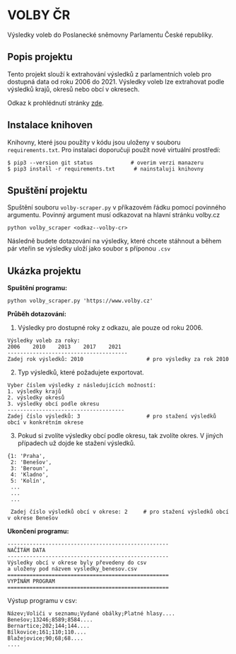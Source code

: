 # **VOLBY ČR**
Výsledky voleb do Poslanecké sněmovny Parlamentu České republiky.

## **Popis projektu**
Tento projekt slouží k extrahování výsledků z parlamentních voleb pro dostupná data od roku 2006 do 2021. Výsledky voleb lze extrahovat podle výsledků krajů, okresů nebo obcí v okresech.

Odkaz k prohlédnutí stránky [zde](https://www.volby.cz).

## **Instalace knihoven**
Knihovny, které jsou použity v kódu jsou uloženy v souboru `requirements.txt`. 
Pro instalaci doporučuji použít nové virtuální prostředí:
```
$ pip3 --version git status            # overim verzi manazeru
$ pip3 install -r requirements.txt      # nainstaluji knihovny
```
## **Spuštění projektu**
Spuštění souboru `volby-scraper.py` v příkazovém řádku pomocí povinného argumentu.
Povinný argument musí odkazovat na hlavní stránku volby.cz

`python volby_scraper <odkaz--volby-cr>`

Následně budete dotazování na výsledky, které chcete stáhnout a během pár vteřin se výsledky uloží jako soubor s příponou `.csv` 

## **Ukázka projektu**
**Spuštění programu:**
```
python volby_scraper.py 'https://www.volby.cz'
```
**Průběh dotazování:**

1. Výsledky pro dostupné roky z odkazu, ale pouze od roku 2006.
```
Výsledky voleb za roky:
2006    2010    2013    2017    2021
--------------------------------------
Zadej rok výsledků: 2010                    # pro výsledky za rok 2010
```
2. Typ výsledků, které požadujete exportovat.
```
Vyber číslem výsledky z následujících možností:
1. výsledky krajů
2. výsledky okresů
3. výsledky obcí podle okresu
-------------------------------------
Zadej číslo výsledků: 3                     # pro stažení výsledků obcí v konkrétním okrese
```
3. Pokud si zvolíte výsledky obcí podle okresu, tak zvolíte okres. V jiných případech už dojde ke stažení výsledků.
```
{1: 'Praha',
 2: 'Benešov',
 3: 'Beroun',
 4: 'Kladno',
 5: 'Kolín',
 ...
 ...
 ...
 
 Zadej číslo výsledků obcí v okrese: 2     # pro stažení výsledků obcí v okrese Benešov
```
**Ukončení programu:**
```
---------------------------------------------------
NAČÍTÁM DATA
---------------------------------------------------
Výsledky obcí v okrese byly převedeny do csv
a uloženy pod názvem vysledky_benesov.csv
===================================================
VYPÍNÁM PROGRAM
===================================================
```
Výstup programu v csv:
```
Název;Voliči v seznamu;Vydané obálky;Platné hlasy....
Benešov;13246;8589;8584....
Bernartice;202;144;144....
Bílkovice;161;110;110....
Blažejovice;90;68;68....
....
```
